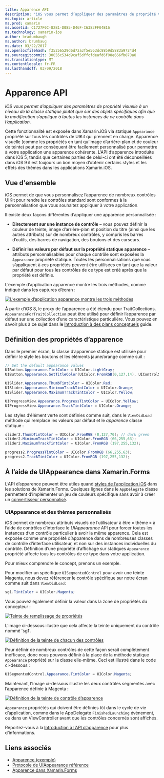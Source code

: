 ```yaml
---
title: Apparence API
description: "iOS vous permet d’appliquer des paramètres de propriété visuelle à un niveau de la classe statique plutôt que sur des objets spécifiques afin que la modification s’applique à toutes les instances de ce contrôle dans l’application."
ms.topic: article
ms.prod: xamarin
ms.assetid: C1727F0C-82B1-D085-D46F-C6383FF04B16
ms.technology: xamarin-ios
author: bradumbaugh
ms.author: brumbaug
ms.date: 03/22/2017
ms.openlocfilehash: f35256529d6d72a3f5e563dc88b9d5883a9724d4
ms.sourcegitcommit: 30055c534d9caf5dffcfdeafd6f08e666fb870a8
ms.translationtype: MT
ms.contentlocale: fr-FR
ms.lasthandoff: 03/09/2018
---
```

# <a name="appearance-api"></a>Apparence API

_iOS vous permet d’appliquer des paramètres de propriété visuelle à un niveau de la classe statique plutôt que sur des objets spécifiques afin que la modification s’applique à toutes les instances de ce contrôle dans l’application._

Cette fonctionnalité est exposée dans Xamarin.iOS via statique `Appearance` propriété sur tous les contrôles de UIKit qui prennent en charge. Apparence visuelle (comme les propriétés en tant qu’image d’arrière-plan et de couleur de teinte) peut par conséquent être facilement personnalisé pour permettre à votre application une apparence cohérente. L’API d’apparence introduite dans iOS 5, tandis que certaines parties de celui-ci ont été déconseillées dans iOS 9 il est toujours un bon moyen d’obtenir certains styles et les effets des thèmes dans les applications Xamarin.iOS.

## <a name="overview"></a>Vue d'ensemble

iOS permet de que vous personnalisez l’apparence de nombreux contrôles UIKit pour rendre les contrôles standard sont conformes à la personnalisation que vous souhaitez appliquer à votre application.

Il existe deux façons différentes d’appliquer une apparence personnalisée :

- **Directement sur une instance de contrôle** – vous pouvez définir la couleur de teinte, image d’arrière-plan et position du titre (ainsi que les autres attributs) sur de nombreux contrôles, y compris les barres d’outils, des barres de navigation, des boutons et des curseurs.

- **Définir les valeurs par défaut sur la propriété statique apparence** – attributs personnalisables pour chaque contrôle sont exposées la `Appearance` propriété statique. Toutes les personnalisations que vous s’appliquent à ces propriétés peuvent être utilisées en tant que la valeur par défaut pour tous les contrôles de ce type est créé après que la propriété est définie.

L’exemple d’application apparence montre les trois méthodes, comme indiqué dans les captures d’écran :

 [![](introduction-to-the-appearance-api-images/appearance01.png "L’exemple d’application apparence montre les trois méthodes")](introduction-to-the-appearance-api-images/appearance01.png#lightbox)

À partir d’iOS 8, le proxy de l’apparence a été étendu pour TraitCollections.
 `AppearanceForTraitCollection` peut être utilisé pour définir l’apparence par défaut sur une collection d’une caractéristique particulière. Vous pouvez en savoir plus à ce sujet dans le [Introduction à des plans conceptuels](~/ios/user-interface/storyboards/unified-storyboards.md) guide.


## <a name="setting-appearance-properties"></a>Définition des propriétés d’apparence

Dans le premier écran, la classe d’apparence statique est utilisée pour définir le style les boutons et les éléments jaune/orange comme suit :

```csharp
// Set the default appearance values
UIButton.Appearance.TintColor = UIColor.LightGray;
UIButton.Appearance.SetTitleColor(UIColor.FromRGB(0,127,14), UIControlState.Normal);

UISlider.Appearance.ThumbTintColor = UIColor.Red;
UISlider.Appearance.MinimumTrackTintColor = UIColor.Orange;
UISlider.Appearance.MaximumTrackTintColor = UIColor.Yellow;

UIProgressView.Appearance.ProgressTintColor = UIColor.Yellow;
UIProgressView.Appearance.TrackTintColor = UIColor.Orange;
```

Les styles d’élément verte sont définies comme suit, dans le `ViewDidLoad` méthode qui remplace les valeurs par défaut et le *apparence* classe statique :

```csharp
slider2.ThumbTintColor = UIColor.FromRGB (0,127,70); // dark green
slider2.MinimumTrackTintColor = UIColor.FromRGB (66,255,63);
slider2.MaximumTrackTintColor = UIColor.FromRGB (197,255,132);
```

```csharp
progress2.ProgressTintColor = UIColor.FromRGB (66,255,63);
progress2.TrackTintColor = UIColor.FromRGB (197,255,132);
```

## <a name="using-uiappearance-in-xamarinforms"></a>À l’aide de UIAppearance dans Xamarin.Forms

L’API d’apparence peuvent être utiles quand [styles de l’application iOS](~/xamarin-forms/platform/ios/theme.md#uiappearance) dans les solutions de Xamarin.Forms. Quelques lignes dans le `AppDelegate` classe permettent d’implémenter un jeu de couleurs spécifique sans avoir à créer un [convertisseur personnalisé](~/xamarin-forms/app-fundamentals/custom-renderer/index.md).


### <a name="custom-themes-and-uiappearance"></a>UIAppearance et des thèmes personnalisés

iOS permet de nombreux attributs visuels de l’utilisateur à être « thème » à l’aide de contrôles d’interface le *UIAppearance* API pour forcer toutes les instances d’un contrôle particulier à avoir la même apparence. Cela est exposée comme une propriété d’apparence dans de nombreuses classes de contrôle d’interface utilisateur, et non sur des instances individuelles du contrôle. Définition d’une propriété d’affichage sur statiques `Appearance` propriété affecte tous les contrôles de ce type dans votre application.

Pour mieux comprendre le concept, prenons un exemple.

Pour modifier un spécifique `UISegmentedControl` pour avoir une teinte Magenta, nous devez référencer le contrôle spécifique sur notre écran comme suit dans `ViewDidLoad`:

```csharp
sg1.TintColor = UIColor.Magenta;
```

Vous pouvez également définir la valeur dans la zone de propriétés du concepteur : 

[![](introduction-to-the-appearance-api-images/propertiespadtint.png "Teinte de remplissage de propriétés")](introduction-to-the-appearance-api-images/propertiespadtint.png#lightbox)

L’image ci-dessous illustre que cela affecte la teinte uniquement du contrôle nommé 'sg1'.

 [![](introduction-to-the-appearance-api-images/image53.png "Définition de la teinte de chacun des contrôles")](introduction-to-the-appearance-api-images/image53.png#lightbox)

Pour définir de nombreux contrôles de cette façon serait complètement inefficace, donc nous pouvons définir à la place de la méthode statique `Appearance` propriété sur la classe elle-même. Ceci est illustré dans le code ci-dessous :

```csharp
UISegmentedControl.Appearance.TintColor = UIColor.Magenta;
```

Maintenant, l’Image ci-dessous illustre les deux contrôles segmentés avec l’apparence définie à Magenta :

 [![](introduction-to-the-appearance-api-images/image54.png "Définition de la teinte de contrôle d’apparence")](introduction-to-the-appearance-api-images/image54.png#lightbox)

`Appearance` propriétés qui doivent être définies tôt dans le cycle de vie d’application, comme dans le AppDelegate `FinishedLaunching` événement, ou dans un ViewController avant que les contrôles concernés sont affichés.


Reportez-vous à la [Introduction à l’API d’apparence](~/ios/user-interface/ios-ui/introduction-to-the-appearance-api.md) pour plus d’informations.


## <a name="related-links"></a>Liens associés

- [Apparence (exemple)](https://developer.xamarin.com/samples/monotouch/IntroToAppearance/)
- [Protocole de UIAppearance référence](https://developer.apple.com/library/ios/documentation/UIKit/Reference/UIAppearance_Protocol/)
- [Apparence dans Xamarin.Forms](~/xamarin-forms/platform/ios/theme.md#uiappearance)
